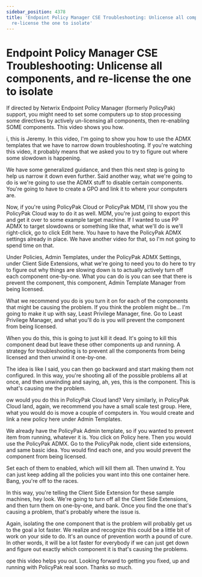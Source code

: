 ```yaml
---
sidebar_position: 4378
title: 'Endpoint Policy Manager CSE Troubleshooting: Unlicense all components, and
  re-license the one to isolate'
---
```


# Endpoint Policy Manager CSE Troubleshooting: Unlicense all components, and re-license the one to isolate

If directed by Netwrix Endpoint Policy Manager (formerly PolicyPak) support, you might need to set some computers up to stop processing some directives by actively un-licensing all components, then re-enabling SOME components. This video shows you how.

i, this is Jeremy. In this video, I'm going to show you how to use the ADMX templates that we have to narrow down troubleshooting. If you're watching this video, it probably means that we asked you to try to figure out where some slowdown is happening.

We have some generalized guidance, and then this next step is going to help us narrow it down even further. Said another way, what we're going to do is we're going to use the ADMX stuff to disable certain components. You're going to have to create a GPO and link it to where your computers are.

Now, if you're using PolicyPak Cloud or PolicyPak MDM, I'll show you the PolicyPak Cloud way to do it as well. MDM, you're just going to export this and get it over to some example target machine. If I wanted to use PP ADMX to target slowdowns or something like that, what we'll do is we'll right-click, go to click Edit here. You have to have the PolicyPak ADMX settings already in place. We have another video for that, so I'm not going to spend time on that.

Under Policies, Admin Templates, under the PolicyPak ADMX Settings, under Client Side Extensions, what we're going to need you to do here to try to figure out why things are slowing down is to actually actively turn off each component one-by-one. What you can do is you can see that there is prevent the component, this component, Admin Template Manager from being licensed.

What we recommend you do is you turn it on for each of the components that might be causing the problem. If you think the problem might be... I'm going to make it up with say, Least Privilege Manager, fine. Go to Least Privilege Manager, and what you'll do is you will prevent the component from being licensed.

When you do this, this is going to just kill it dead. It's going to kill this component dead but leave these other components up and running. A strategy for troubleshooting is to prevent all the components from being licensed and then unwind it one-by-one.

The idea is like I said, you can then go backward and start making them not configured. In this way, you're shooting all of the possible problems all at once, and then unwinding and saying, ah, yes, this is the component. This is what's causing me the problem.

ow would you do this in PolicyPak Cloud land? Very similarly, in PolicyPak Cloud land, again, we recommend you have a small scale test group. Here, what you would do is move a couple of computers in. You would create and link a new policy here under Admin Templates.

We already have the PolicyPak Admin template, so if you wanted to prevent item from running, whatever it is. You click on Policy here. Then you would use the PolicyPak ADMX. Go to the PolicyPak node, client side extensions, and same basic idea. You would find each one, and you would prevent the component from being licensed.

Set each of them to enabled, which will kill them all. Then unwind it. You can just keep adding all the policies you want into this one container here. Bang, you're off to the races.

In this way, you're telling the Client Side Extension for these sample machines, hey look. We're going to turn off all the Client Side Extensions, and then turn them on one-by-one, and bank. Once you find the one that's causing a problem, that's probably where the issue is.

Again, isolating the one component that is the problem will probably get us to the goal a lot faster. We realize and recognize this could be a little bit of work on your side to do. It's an ounce of prevention worth a pound of cure. In other words, it will be a lot faster for everybody if we can just get down and figure out exactly which component it is that's causing the problems.

ope this video helps you out. Looking forward to getting you fixed, up and running with PolicyPak real soon. Thanks so much.